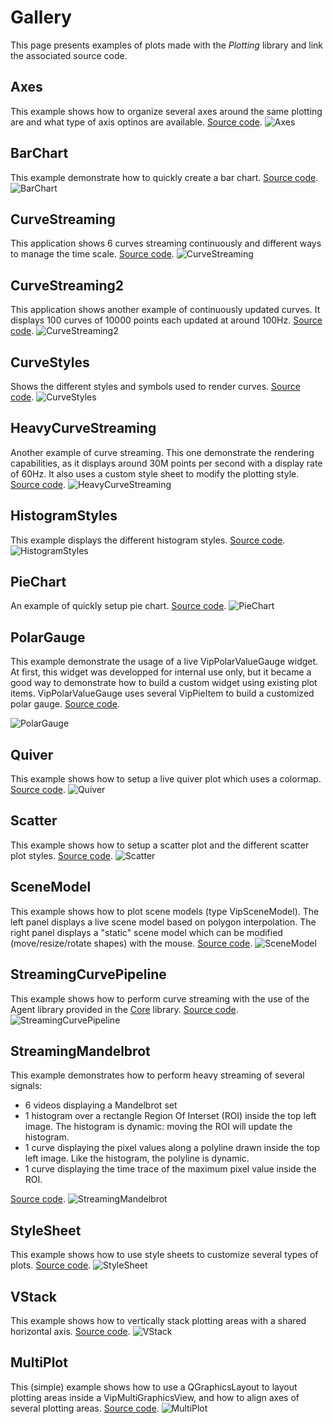 

# Gallery

This page presents examples of plots made with the *Plotting* library and link the associated source code.

## Axes

This example shows how to organize several axes around the same plotting are and what type of axis optinos are available. [Source code](../src/Tests/Plotting/Axes/main.cpp).
![Axes](images/multiple_axes.png)

## BarChart

This example demonstrate how to quickly create a bar chart. [Source code](../src/Tests/Plotting/BarChart/main.cpp).
![BarChart](images/bar_chart.png)

## CurveStreaming

This application shows 6 curves streaming continuously and different ways to manage the time scale. [Source code](../src/Tests/Plotting/CurveStreaming/main.cpp).
![CurveStreaming](images/curve_streaming.png)

## CurveStreaming2

This application shows another example of continuously updated curves. It displays 100 curves of 10000 points each updated at around 100Hz. [Source code](../src/Tests/Plotting/CurveStreaming2/main.cpp).
![CurveStreaming2](images/curve_streaming2.png)

## CurveStyles

Shows the different styles and symbols used to render curves. [Source code](../src/Tests/Plotting/CurveStyles/main.cpp).
![CurveStyles](images/curve_styles.png)

## HeavyCurveStreaming

Another example of curve streaming. This one demonstrate the rendering capabilities, as it displays around 30M points per second with a display rate of 60Hz.
It also uses a custom style sheet to modify the plotting style. [Source code](../src/Tests/Plotting/HeavyCurveStreaming/main.cpp).
![HeavyCurveStreaming](images/heavy_curve_streaming.png)

## HistogramStyles

This example displays the different histogram styles. [Source code](../src/Tests/Plotting/HistogramStyles/main.cpp).
![HistogramStyles](images/histogram_styles.png)

## PieChart

An example of quickly setup pie chart. [Source code](../src/Tests/Plotting/PieChart/main.cpp).
![PieChart](images/pie_chart.png)

## PolarGauge

This example demonstrate the usage of a live VipPolarValueGauge widget. 
At first, this widget was developped for internal use only, but it became a good way to demonstrate how to build a custom widget using existing plot items.
VipPolarValueGauge uses several VipPieItem to build a customized polar gauge. [Source code](../src/Tests/Plotting/PolarGauge/main.cpp).

![PolarGauge](images/polar_gauge.png)

## Quiver

This example shows how to setup a live quiver plot which uses a colormap. [Source code](../src/Tests/Plotting/Quiver/main.cpp).
![Quiver](images/quivers.png)

## Scatter

This example shows how to setup a scatter plot and the different scatter plot styles. [Source code](../src/Tests/Plotting/Scatter/main.cpp).
![Scatter](images/scatters.png)

## SceneModel

This example shows how to plot scene models (type VipSceneModel). The left panel displays a live scene model based on polygon interpolation.
The right panel displays a "static" scene model which can be modified (move/resize/rotate shapes) with the mouse. [Source code](../src/Tests/Plotting/SceneModel/main.cpp).
![SceneModel](images/scene_model.png)

## StreamingCurvePipeline

This example shows how to perform curve streaming with the use of the Agent library provided in the [Core](core.md) library. [Source code](../src/Tests/Gui/StreamingCurvePipeline/main.cpp).
![StreamingCurvePipeline](images/streaming_pipeline.png)

## StreamingMandelbrot

This example demonstrates how to perform heavy streaming of several signals:

-	6 videos displaying a Mandelbrot set
-	1 histogram over a rectangle Region Of Interset (ROI) inside the top left image. The histogram is dynamic: moving the ROI will update the histogram.
-	1 curve displaying the pixel values along a polyline drawn inside the top left image. Like the histogram, the polyline is dynamic.
-	1 curve displaying the time trace of the maximum pixel value inside the ROI.

[Source code](../src/Tests/Plotting/StreamingMandelbrot/main.cpp).
![StreamingMandelbrot](images/mandelbrot.png)

## StyleSheet

This example shows how to use style sheets to customize several types of plots. [Source code](../src/Tests/Plotting/StyleSheet/main.cpp).
![StyleSheet](images/stylesheets.png)

## VStack

This example shows how to vertically stack plotting areas with a shared horizontal axis. [Source code](../src/Tests/Plotting/VStack/main.cpp).
![VStack](images/vstacked.png)

## MultiPlot

This (simple) example shows how to use a QGraphicsLayout to layout plotting areas inside a VipMultiGraphicsView, and how to align axes of several plotting areas. [Source code](../src/Tests/Plotting/MultiPlot/main.cpp).
![MultiPlot](images/multi_graphics_view.png)

